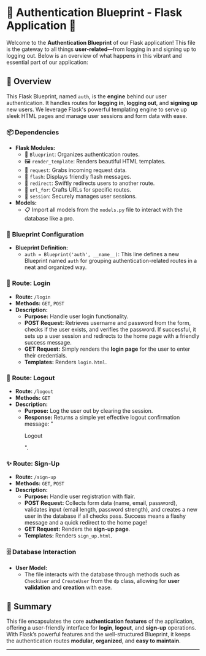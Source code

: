 # 🌟 **Authentication Blueprint - Flask Application** 🌟

Welcome to the **Authentication Blueprint** of our Flask application! This file is the gateway to all things **user-related**—from logging in and signing up to logging out. Below is an overview of what happens in this vibrant and essential part of our application:

## 🚀 **Overview**

This Flask Blueprint, named `auth`, is the **engine** behind our user authentication. It handles routes for **logging in**, **logging out**, and **signing up** new users. We leverage Flask's powerful templating engine to serve up sleek HTML pages and manage user sessions and form data with ease.

### 📦 **Dependencies**

- **Flask Modules:**
  - 🧩 `Blueprint`: Organizes authentication routes.
  - 🖼️ `render_template`: Renders beautiful HTML templates.
  - 📨 `request`: Grabs incoming request data.
  - 💬 `flash`: Displays friendly flash messages.
  - 🔄 `redirect`: Swiftly redirects users to another route.
  - 🔗 `url_for`: Crafts URLs for specific routes.
  - 🔐 `session`: Securely manages user sessions.
- **Models:**
  - 📋 Import all models from the `models.py` file to interact with the database like a pro.

### 🎨 **Blueprint Configuration**

- **Blueprint Definition:**
  - `auth = Blueprint('auth', __name__)`: This line defines a new Blueprint named `auth` for grouping authentication-related routes in a neat and organized way.

### 🔑 **Route: Login**

- **Route:** `/login`
- **Methods:** `GET`, `POST`
- **Description:**
  - **Purpose:** Handle user login functionality.
  - **POST Request:** Retrieves username and password from the form, checks if the user exists, and verifies the password. If successful, it sets up a user session and redirects to the home page with a friendly success message.
  - **GET Request:** Simply renders the **login page** for the user to enter their credentials.
  - **Templates:** Renders `login.html`.

### 🚪 **Route: Logout**

- **Route:** `/logout`
- **Methods:** `GET`
- **Description:**
  - **Purpose:** Log the user out by clearing the session.
  - **Response:** Returns a simple yet effective logout confirmation message: "<p>Logout</p>".

### ✨ **Route: Sign-Up**

- **Route:** `/sign-up`
- **Methods:** `GET`, `POST`
- **Description:**
  - **Purpose:** Handle user registration with flair.
  - **POST Request:** Collects form data (name, email, password), validates input (email length, password strength), and creates a new user in the database if all checks pass. Success means a flashy message and a quick redirect to the home page!
  - **GET Request:** Renders the **sign-up page**.
  - **Templates:** Renders `sign_up.html`.

### 🗄️ **Database Interaction**

- **User Model:**
  - The file interacts with the database through methods such as `CheckUser` and `CreateUser` from the `dp` class, allowing for **user validation** and **creation** with ease.

## 🎯 **Summary**

This file encapsulates the core **authentication features** of the application, offering a user-friendly interface for **login**, **logout**, and **sign-up** operations. With Flask’s powerful features and the well-structured Blueprint, it keeps the authentication routes **modular**, **organized**, and **easy to maintain**.

---
